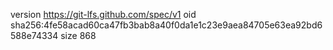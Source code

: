 version https://git-lfs.github.com/spec/v1
oid sha256:4fe58acad60ca47fb3bab8a40f0da1e1c23e9aea84705e63ea92bd6588e74334
size 868
